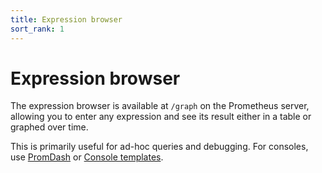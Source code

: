 ```yaml
---
title: Expression browser
sort_rank: 1
---
```


# Expression browser

The expression browser is available at `/graph` on the Prometheus server, allowing you to enter any expression and see its result either in a table or graphed over time.

This is primarily useful for ad-hoc queries and debugging. For consoles, use [PromDash](/docs/visualization/promdash/) or [Console templates](/docs/visualization/consoles/).
